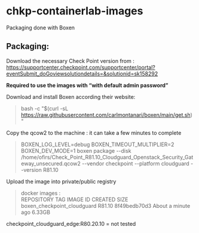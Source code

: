# chkp-containerlab-images

Packaging done with Boxen

## Packaging:
 
Download the necessary Check Point version from : https://supportcenter.checkpoint.com/supportcenter/portal?eventSubmit_doGoviewsolutiondetails=&solutionid=sk158292

**Required to use the images with “with default admin password”**
 
Download and install Boxen according their website:
> bash -c "$(curl -sL https://raw.githubusercontent.com/carlmontanari/boxen/main/get.sh)"
 
Copy the qcow2 to the machine : it can take a few minutes to complete 
 
 > BOXEN_LOG_LEVEL=debug BOXEN_TIMEOUT_MULTIPLIER=2 BOXEN_DEV_MODE=1 boxen package --disk /home/ofirs/Check_Point_R81.10_Cloudguard_Openstack_Security_Gateway_unsecured.qcow2 --vendor checkpoint --platform cloudguard --version R81.10   
 
Upload the image into private/public registry 
 
> docker images :                                                                                                                                                                                  
REPOSITORY                                 TAG       IMAGE ID       CREATED              SIZE
boxen_checkpoint_cloudguard                R81.10    8f49bedb70d3   About a minute ago   6.33GB

checkpoint_cloudguard_edge:R80.20.10 = not tested
